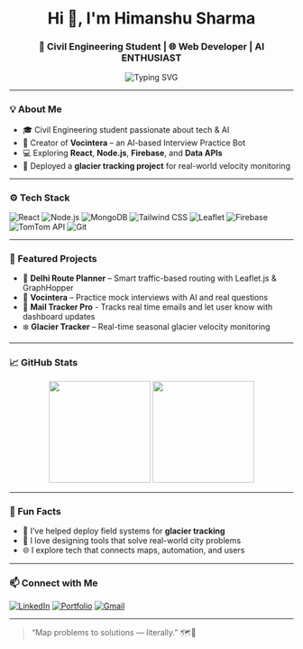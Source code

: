 <h1 align="center">Hi 👋, I'm Himanshu Sharma</h1>
<h3 align="center">🚀 Civil Engineering Student | 🌐 Web Developer | AI ENTHUSIAST </h3>

<p align="center">
  <img src="https://readme-typing-svg.herokuapp.com?font=Fira+Code&size=20&pause=1000&color=36BCF7&width=435&lines=Building+tools+with+Maps,+AI,+and+Code!;Making+Smart+Cities+Smarter.;Learning+Every+Day+🌱" alt="Typing SVG" />
</p>

---

### 💡 About Me

- 🎓 Civil Engineering student passionate about tech & AI
- 🤖 Creator of **Vocintera** – an AI-based Interview Practice Bot
- 💻 Exploring **React**, **Node.js**, **Firebase**, and **Data APIs**
- 🧊 Deployed a **glacier tracking project** for real-world velocity monitoring

---

### ⚙️ Tech Stack

![React](https://img.shields.io/badge/-React-161b22?style=flat&logo=react)
![Node.js](https://img.shields.io/badge/-Node.js-161b22?style=flat&logo=node.js)
![MongoDB](https://img.shields.io/badge/-MongoDB-161b22?style=flat&logo=mongodb)
![Tailwind CSS](https://img.shields.io/badge/-TailwindCSS-161b22?style=flat&logo=tailwind-css)
![Leaflet](https://img.shields.io/badge/-Leaflet-161b22?style=flat&logo=leaflet)
![Firebase](https://img.shields.io/badge/-Firebase-161b22?style=flat&logo=firebase)
![TomTom API](https://img.shields.io/badge/-TomTom-161b22?style=flat&logo=tomtom)
![Git](https://img.shields.io/badge/-Git-161b22?style=flat&logo=git)

---

### 📌 Featured Projects

- 🔄 **Delhi Route Planner** – Smart traffic-based routing with Leaflet.js & GraphHopper
- 🤖 **Vocintera** – Practice mock interviews with AI and real questions
- 🌆 **Mail Tracker Pro** - Tracks real time emails and let user know with dashboard updates
- ❄️ **Glacier Tracker** – Real-time seasonal glacier velocity monitoring

---

### 📈 GitHub Stats

<p align="center">
  <img src="https://github-readme-stats.vercel.app/api?username=CodeXGautam&show_icons=true&theme=radical" height="180"/>
  <img src="https://github-readme-stats.vercel.app/api/top-langs/?username=CodeXGautam&layout=compact&theme=radical" height="180"/>
</p>

---

### 🎯 Fun Facts

- 🧊 I’ve helped deploy field systems for **glacier tracking**
- 🧠 I love designing tools that solve real-world city problems
- 🌐 I explore tech that connects maps, automation, and users

---

### 📫 Connect with Me

[![LinkedIn](https://img.shields.io/badge/-LinkedIn-0A66C2?style=flat&logo=linkedin&logoColor=white)](https://linkedin.com/in/your-link)
[![Portfolio](https://img.shields.io/badge/-Portfolio-000?style=flat&logo=vercel&logoColor=white)](https://yourportfolio.vercel.app)
[![Gmail](https://img.shields.io/badge/-Email-D14836?style=flat&logo=gmail&logoColor=white)](mailto:yourmail@gmail.com)

---

> “Map problems to solutions — literally.” 🗺️🚀
> 
